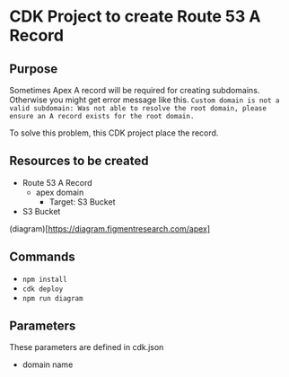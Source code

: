 # CDK Project to create Route 53 A Record

## Purpose

Sometimes Apex A record will be required for creating subdomains.
Otherwise you might get error message like this.
`Custom domain is not a valid subdomain: Was not able to resolve the root domain, please ensure an A record exists for the root domain.`

To solve this problem, this CDK project place the record.

## Resources to be created

* Route 53 A Record
  * apex domain
    * Target: S3 Bucket
* S3 Bucket

(diagram)[https://diagram.figmentresearch.com/apex]

## Commands

* `npm install`
* `cdk deploy`
* `npm run diagram`

## Parameters

These parameters are defined in cdk.json 

* domain name
